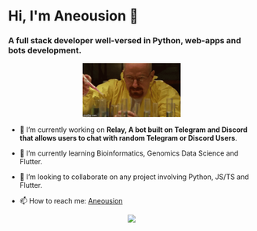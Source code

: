 # Hi, I'm Aneousion 👋

### A full stack developer well-versed in Python, web-apps and bots development. 

<p align='center' ><img width="200" src="walter-white-cooking.gif" /></p>

- 🔭 I’m currently working on **Relay, A bot built on Telegram and Discord that allows users to chat with random Telegram or Discord Users**.

- 🌱 I’m currently learning Bioinformatics, Genomics Data Science and Flutter.
  
- 👯 I’m looking to collaborate on any project involving Python, JS/TS and Flutter.
  
- 📫 How to reach me: [Aneousion](https://x.com/aneousion)
<p align="center">
<img src="https://github-readme-stats.vercel.app/api/top-langs/?username=Aneousion&hide_progress=true&theme=transparent" width="50%"/>
</p>
